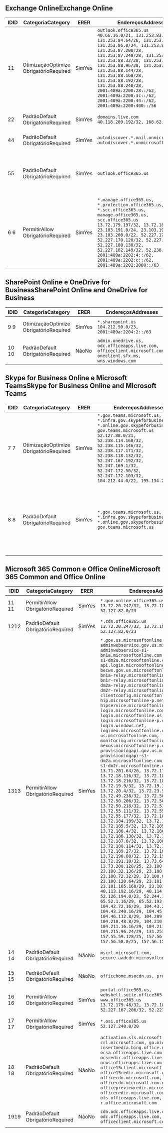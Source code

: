 <!--THIS FILE IS AUTOMATICALLY GENERATED. MANUAL CHANGES WILL BE OVERWRITTEN.-->
<!--Please contact the Office 365 Endpoints team with any questions.-->
<!--USGovGCCHigh endpoints version 2018082900-->
<!--File generated 2018-08-29 22:00:09.5121-->

## <a name="exchange-online"></a><span data-ttu-id="5308e-101">Exchange Online</span><span class="sxs-lookup"><span data-stu-id="5308e-101">Exchange Online</span></span>

<span data-ttu-id="5308e-102">ID</span><span class="sxs-lookup"><span data-stu-id="5308e-102">ID</span></span> | <span data-ttu-id="5308e-103">Categoria</span><span class="sxs-lookup"><span data-stu-id="5308e-103">Category</span></span> | <span data-ttu-id="5308e-104">ER</span><span class="sxs-lookup"><span data-stu-id="5308e-104">ER</span></span> | <span data-ttu-id="5308e-105">Endereços</span><span class="sxs-lookup"><span data-stu-id="5308e-105">Addresses</span></span> | <span data-ttu-id="5308e-106">Portas</span><span class="sxs-lookup"><span data-stu-id="5308e-106">Ports</span></span>
-- | -------------------- | --- | ------------------------------------------------------------------------------------------------------------------------------------------------------------------------------------------------------------------------------------------------------------------------------------------------------------------------------------------------------------------------------------------------------------------------------------------------ | -------------------------------
<span data-ttu-id="5308e-107">1</span><span class="sxs-lookup"><span data-stu-id="5308e-107">1</span></span> | <span data-ttu-id="5308e-108">Otimização</span><span class="sxs-lookup"><span data-stu-id="5308e-108">Optimize</span></span><BR><span data-ttu-id="5308e-109">Obrigatório</span><span class="sxs-lookup"><span data-stu-id="5308e-109">Required</span></span> | <span data-ttu-id="5308e-110">Sim</span><span class="sxs-lookup"><span data-stu-id="5308e-110">Yes</span></span> | `outlook.office365.us`<BR>`40.66.16.0/21, 131.253.83.0/26, 131.253.84.64/26, 131.253.84.192/26, 131.253.86.0/24, 131.253.87.144/28, 131.253.87.208/28, 131.253.87.240/28, 131.253.88.0/28, 131.253.88.32/28, 131.253.88.48/28, 131.253.88.96/28, 131.253.88.128/28, 131.253.88.144/28, 131.253.88.160/28, 131.253.88.192/28, 131.253.88.240/28, 2001:489a:2200:28::/62, 2001:489a:2200:3c::/62, 2001:489a:2200:44::/62, 2001:489a:2200:400::/56` | <span data-ttu-id="5308e-111">**TCP:** 443, 80</span><span class="sxs-lookup"><span data-stu-id="5308e-111">**TCP:** 443, 80</span></span>
<span data-ttu-id="5308e-112">2</span><span class="sxs-lookup"><span data-stu-id="5308e-112">2</span></span> | <span data-ttu-id="5308e-113">Padrão</span><span class="sxs-lookup"><span data-stu-id="5308e-113">Default</span></span><BR><span data-ttu-id="5308e-114">Obrigatório</span><span class="sxs-lookup"><span data-stu-id="5308e-114">Required</span></span> | <span data-ttu-id="5308e-115">Sim</span><span class="sxs-lookup"><span data-stu-id="5308e-115">Yes</span></span> | `domains.live.com`<BR>`40.118.209.192/32, 168.62.190.41/32` | <span data-ttu-id="5308e-116">**TCP:** 443, 80</span><span class="sxs-lookup"><span data-stu-id="5308e-116">**TCP:** 443, 80</span></span>
<span data-ttu-id="5308e-117">4</span><span class="sxs-lookup"><span data-stu-id="5308e-117">4</span></span> | <span data-ttu-id="5308e-118">Padrão</span><span class="sxs-lookup"><span data-stu-id="5308e-118">Default</span></span><BR><span data-ttu-id="5308e-119">Obrigatório</span><span class="sxs-lookup"><span data-stu-id="5308e-119">Required</span></span> | <span data-ttu-id="5308e-120">Sim</span><span class="sxs-lookup"><span data-stu-id="5308e-120">Yes</span></span> | `autodiscover.*.mail.onmicrosoft.com, autodiscover.*.onmicrosoft.com` | <span data-ttu-id="5308e-121">**TCP:** 443, 80</span><span class="sxs-lookup"><span data-stu-id="5308e-121">**TCP:** 443, 80</span></span>
<span data-ttu-id="5308e-122">5</span><span class="sxs-lookup"><span data-stu-id="5308e-122">5</span></span> | <span data-ttu-id="5308e-123">Padrão</span><span class="sxs-lookup"><span data-stu-id="5308e-123">Default</span></span><BR><span data-ttu-id="5308e-124">Obrigatório</span><span class="sxs-lookup"><span data-stu-id="5308e-124">Required</span></span> | <span data-ttu-id="5308e-125">Sim</span><span class="sxs-lookup"><span data-stu-id="5308e-125">Yes</span></span> | `outlook.office365.us` | <span data-ttu-id="5308e-126">**TCP:** 143, 25, 587, 993, 995</span><span class="sxs-lookup"><span data-stu-id="5308e-126">**TCP:** 143, 25, 587, 993, 995</span></span>
<span data-ttu-id="5308e-127">6 </span><span class="sxs-lookup"><span data-stu-id="5308e-127">6</span></span> | <span data-ttu-id="5308e-128">Permitir</span><span class="sxs-lookup"><span data-stu-id="5308e-128">Allow</span></span><BR><span data-ttu-id="5308e-129">Obrigatório</span><span class="sxs-lookup"><span data-stu-id="5308e-129">Required</span></span> | <span data-ttu-id="5308e-130">Sim</span><span class="sxs-lookup"><span data-stu-id="5308e-130">Yes</span></span> | `*.manage.office365.us, *.protection.office365.us, *.scc.office365.us, manage.office365.us, scc.office365.us`<BR>`13.72.179.197/32, 13.72.183.70/32, 23.103.191.0/24, 23.103.199.128/25, 23.103.208.0/22, 52.227.170.14/32, 52.227.170.120/32, 52.227.178.94/32, 52.227.180.138/32, 52.227.182.149/32, 52.238.74.212/32, 2001:489a:2202:4::/62, 2001:489a:2202:c::/62, 2001:489a:2202:2000::/63` | <span data-ttu-id="5308e-131">**TCP:** 25, 443</span><span class="sxs-lookup"><span data-stu-id="5308e-131">**TCP:** 25, 443</span></span>

## <a name="sharepoint-online-and-onedrive-for-business"></a><span data-ttu-id="5308e-132">SharePoint Online e OneDrive for Business</span><span class="sxs-lookup"><span data-stu-id="5308e-132">SharePoint Online and OneDrive for Business</span></span>

<span data-ttu-id="5308e-133">ID</span><span class="sxs-lookup"><span data-stu-id="5308e-133">ID</span></span> | <span data-ttu-id="5308e-134">Categoria</span><span class="sxs-lookup"><span data-stu-id="5308e-134">Category</span></span> | <span data-ttu-id="5308e-135">ER</span><span class="sxs-lookup"><span data-stu-id="5308e-135">ER</span></span> | <span data-ttu-id="5308e-136">Endereços</span><span class="sxs-lookup"><span data-stu-id="5308e-136">Addresses</span></span> | <span data-ttu-id="5308e-137">Portas</span><span class="sxs-lookup"><span data-stu-id="5308e-137">Ports</span></span>
-- | -------------------- | --- | ----------------------------------------------------------------------------------------------------------- | ----------------
<span data-ttu-id="5308e-138">9 </span><span class="sxs-lookup"><span data-stu-id="5308e-138">9</span></span> | <span data-ttu-id="5308e-139">Otimização</span><span class="sxs-lookup"><span data-stu-id="5308e-139">Optimize</span></span><BR><span data-ttu-id="5308e-140">Obrigatório</span><span class="sxs-lookup"><span data-stu-id="5308e-140">Required</span></span> | <span data-ttu-id="5308e-141">Sim</span><span class="sxs-lookup"><span data-stu-id="5308e-141">Yes</span></span> | `*.sharepoint.us`<BR>`104.212.50.0/23, 2001:489a:2204:2::/63` | <span data-ttu-id="5308e-142">**TCP:** 443, 80</span><span class="sxs-lookup"><span data-stu-id="5308e-142">**TCP:** 443, 80</span></span>
<span data-ttu-id="5308e-143">10 </span><span class="sxs-lookup"><span data-stu-id="5308e-143">10</span></span> | <span data-ttu-id="5308e-144">Padrão</span><span class="sxs-lookup"><span data-stu-id="5308e-144">Default</span></span><BR><span data-ttu-id="5308e-145">Obrigatório</span><span class="sxs-lookup"><span data-stu-id="5308e-145">Required</span></span> | <span data-ttu-id="5308e-146">Não</span><span class="sxs-lookup"><span data-stu-id="5308e-146">No</span></span> | `admin.onedrive.us, odc.officeapps.live.com, officeclient.microsoft.com, oneclient.sfx.ms, wns.windows.com` | <span data-ttu-id="5308e-147">**TCP:** 443, 80</span><span class="sxs-lookup"><span data-stu-id="5308e-147">**TCP:** 443, 80</span></span>

## <a name="skype-for-business-online-and-microsoft-teams"></a><span data-ttu-id="5308e-148">Skype for Business Online e Microsoft Teams</span><span class="sxs-lookup"><span data-stu-id="5308e-148">Skype for Business Online and Microsoft Teams</span></span>

<span data-ttu-id="5308e-149">ID</span><span class="sxs-lookup"><span data-stu-id="5308e-149">ID</span></span> | <span data-ttu-id="5308e-150">Categoria</span><span class="sxs-lookup"><span data-stu-id="5308e-150">Category</span></span> | <span data-ttu-id="5308e-151">ER</span><span class="sxs-lookup"><span data-stu-id="5308e-151">ER</span></span> | <span data-ttu-id="5308e-152">Endereços</span><span class="sxs-lookup"><span data-stu-id="5308e-152">Addresses</span></span> | <span data-ttu-id="5308e-153">Portas</span><span class="sxs-lookup"><span data-stu-id="5308e-153">Ports</span></span>
-- | -------------------- | --- | --------------------------------------------------------------------------------------------------------------------------------------------------------------------------------------------------------------------------------------------------------------------------------------------------------------------------------- | --------------------------------------------------
<span data-ttu-id="5308e-154">7 </span><span class="sxs-lookup"><span data-stu-id="5308e-154">7</span></span> | <span data-ttu-id="5308e-155">Otimização</span><span class="sxs-lookup"><span data-stu-id="5308e-155">Optimize</span></span><BR><span data-ttu-id="5308e-156">Obrigatório</span><span class="sxs-lookup"><span data-stu-id="5308e-156">Required</span></span> | <span data-ttu-id="5308e-157">Sim</span><span class="sxs-lookup"><span data-stu-id="5308e-157">Yes</span></span> | `*.gov.teams.microsoft.us, *.infra.gov.skypeforbusiness.us, *.online.gov.skypeforbusiness.us, gov.teams.microsoft.us`<BR>`52.127.88.0/21, 52.238.114.160/32, 52.238.115.146/32, 52.238.117.171/32, 52.238.118.132/32, 52.247.167.192/32, 52.247.169.1/32, 52.247.172.50/32, 52.247.172.103/32, 104.212.44.0/22, 195.134.228.0/22` | <span data-ttu-id="5308e-158">**TCP:** 443, 80</span><span class="sxs-lookup"><span data-stu-id="5308e-158">**TCP:** 443, 80</span></span><BR><span data-ttu-id="5308e-159">**UDP:** 3478</span><span class="sxs-lookup"><span data-stu-id="5308e-159">**UDP:** 3478</span></span>
<span data-ttu-id="5308e-160">8 </span><span class="sxs-lookup"><span data-stu-id="5308e-160">8</span></span> | <span data-ttu-id="5308e-161">Padrão</span><span class="sxs-lookup"><span data-stu-id="5308e-161">Default</span></span><BR><span data-ttu-id="5308e-162">Obrigatório</span><span class="sxs-lookup"><span data-stu-id="5308e-162">Required</span></span> | <span data-ttu-id="5308e-163">Sim</span><span class="sxs-lookup"><span data-stu-id="5308e-163">Yes</span></span> | `*.gov.teams.microsoft.us, *.infra.gov.skypeforbusiness.us, *.online.gov.skypeforbusiness.us, gov.teams.microsoft.us` | <span data-ttu-id="5308e-164">**TCP:** 5061, 50000-59999</span><span class="sxs-lookup"><span data-stu-id="5308e-164">**TCP:** 5061, 50000-59999</span></span><BR><span data-ttu-id="5308e-165">**UDP:** 50000-59999</span><span class="sxs-lookup"><span data-stu-id="5308e-165">**UDP:** 50000-59999</span></span>

## <a name="microsoft-365-common-and-office-online"></a><span data-ttu-id="5308e-166">Microsoft 365 Common e Office Online</span><span class="sxs-lookup"><span data-stu-id="5308e-166">Microsoft 365 Common and Office Online</span></span>

<span data-ttu-id="5308e-167">ID</span><span class="sxs-lookup"><span data-stu-id="5308e-167">ID</span></span> | <span data-ttu-id="5308e-168">Categoria</span><span class="sxs-lookup"><span data-stu-id="5308e-168">Category</span></span> | <span data-ttu-id="5308e-169">ER</span><span class="sxs-lookup"><span data-stu-id="5308e-169">ER</span></span> | <span data-ttu-id="5308e-170">Endereços</span><span class="sxs-lookup"><span data-stu-id="5308e-170">Addresses</span></span> | <span data-ttu-id="5308e-171">Portas</span><span class="sxs-lookup"><span data-stu-id="5308e-171">Ports</span></span>
-- | ------------------- | --- | -------------------------------------------------------------------------------------------------------------------------------------------------------------------------------------------------------------------------------------------------------------------------------------------------------------------------------------------------------------------------------------------------------------------------------------------------------------------------------------------------------------------------------------------------------------------------------------------------------------------------------------------------------------------------------------------------------------------------------------------------------------------------------------------------------------------------------------------------------------------------------------------------------------------------------------------------------------------------------------------------------------------------------------------------------------------------------------------------------------------------------------------------------------------------------------------------------------------------------------------------------------------------------------------------------------------------------------------------------------------------------------------------------------------------------------------------------------------------------------------------------------------------------------------------------------------------------------------------------------------------------------------------------------------------------------------------------------------------------------------------------------------------------------------------------------------------------------------------------------------------------------------------------------------------------------------------------------------------------------------------------------------------------------------------------------------------------------------------------------------------------------- | ----------------
<span data-ttu-id="5308e-172">11 </span><span class="sxs-lookup"><span data-stu-id="5308e-172">11</span></span> | <span data-ttu-id="5308e-173">Permitir</span><span class="sxs-lookup"><span data-stu-id="5308e-173">Allow</span></span><BR><span data-ttu-id="5308e-174">Obrigatório</span><span class="sxs-lookup"><span data-stu-id="5308e-174">Required</span></span> | <span data-ttu-id="5308e-175">Sim</span><span class="sxs-lookup"><span data-stu-id="5308e-175">Yes</span></span> | `*.gov.online.office365.us`<BR>`13.72.20.247/32, 13.72.185.126/32, 52.127.82.0/23` | <span data-ttu-id="5308e-176">**TCP:** 443</span><span class="sxs-lookup"><span data-stu-id="5308e-176">**TCP:** 443</span></span>
<span data-ttu-id="5308e-177">12</span><span class="sxs-lookup"><span data-stu-id="5308e-177">12</span></span> | <span data-ttu-id="5308e-178">Padrão</span><span class="sxs-lookup"><span data-stu-id="5308e-178">Default</span></span><BR><span data-ttu-id="5308e-179">Obrigatório</span><span class="sxs-lookup"><span data-stu-id="5308e-179">Required</span></span> | <span data-ttu-id="5308e-180">Sim</span><span class="sxs-lookup"><span data-stu-id="5308e-180">Yes</span></span> | `*.cdn.office365.us`<BR>`13.72.20.247/32, 13.72.185.126/32, 52.127.82.0/23` | <span data-ttu-id="5308e-181">**TCP:** 443</span><span class="sxs-lookup"><span data-stu-id="5308e-181">**TCP:** 443</span></span>
<span data-ttu-id="5308e-182">13</span><span class="sxs-lookup"><span data-stu-id="5308e-182">13</span></span> | <span data-ttu-id="5308e-183">Permitir</span><span class="sxs-lookup"><span data-stu-id="5308e-183">Allow</span></span><BR><span data-ttu-id="5308e-184">Obrigatório</span><span class="sxs-lookup"><span data-stu-id="5308e-184">Required</span></span> | <span data-ttu-id="5308e-185">Sim</span><span class="sxs-lookup"><span data-stu-id="5308e-185">Yes</span></span> | `*.gov.us.microsoftonline.com, adminwebservice.gov.us.microsoftonline.com, adminwebservice-s1-bn1a.microsoftonline.com, adminwebservice-s1-dm2a.microsoftonline.com, api.login.microsoftonline.com, becws.gov.us.microsoftonline.com, bws-s1-bn1a-relay.microsoftonline.com, bws-s1-bn1r-relay.microsoftonline.com, bws-s1-dm2a-relay.microsoftonline.com, bws-s1-dm2r-relay.microsoftonline.com, clientconfig.microsoftonline-p.net, hip.microsoftonline-p.net, hipservice.microsoftonline.com, login.microsoftonline.com, login.microsoftonline.us, login.microsoftonline-p.com, login.windows.net, loginex.microsoftonline.com, login-us.microsoftonline.com, monitoring.microsoftonline-p.com, nexus.microsoftonline-p.com, provisioningapi.gov.us.microsoftonline.com, provisioningapi-s1-dm2a.microsoftonline.com, provisioningapi-s1-dm2r.microsoftonline.com`<BR>`13.71.201.64/26, 13.72.17.49/32, 13.72.18.116/32, 13.72.18.212/32, 13.72.18.216/32, 13.72.18.221/32, 13.72.19.9/32, 13.72.19.36/32, 13.72.20.4/32, 13.72.23.54/32, 13.72.49.238/32, 13.72.50.182/32, 13.72.50.206/32, 13.72.50.212/32, 13.72.50.218/32, 13.72.51.69/32, 13.72.55.111/32, 13.72.55.162/32, 13.72.55.177/32, 13.72.184.118/32, 13.72.184.199/32, 13.72.184.206/32, 13.72.185.5/32, 13.72.185.34/32, 13.72.186.4/32, 13.72.186.27/32, 13.72.186.138/32, 13.72.186.230/32, 13.72.187.8/32, 13.72.188.36/32, 13.72.188.114/32, 13.72.188.142/32, 13.72.189.27/32, 13.72.189.143/32, 13.72.190.80/32, 13.72.190.167/32, 13.72.191.10/32, 13.73.64.64/26, 13.73.208.128/25, 23.100.16.168/29, 23.100.32.136/29, 23.100.64.24/29, 23.100.72.32/29, 23.100.80.64/29, 23.100.120.64/29, 23.101.144.136/29, 23.101.165.168/29, 23.101.181.128/29, 40.113.192.16/29, 40.114.120.16/29, 52.126.194.0/23, 52.244.120.128/25, 65.52.1.16/29, 65.52.193.136/29, 104.42.72.16/29, 104.43.208.16/29, 104.43.240.16/29, 104.45.208.104/29, 104.46.112.8/29, 104.209.144.16/29, 104.210.48.8/29, 104.210.208.16/29, 104.211.16.16/29, 104.211.48.16/29, 104.215.96.24/29, 131.253.120.0/24, 157.55.59.128/25, 157.56.53.128/25, 157.56.58.0/25, 157.56.151.0/25` | <span data-ttu-id="5308e-186">**TCP:** 443</span><span class="sxs-lookup"><span data-stu-id="5308e-186">**TCP:** 443</span></span>
<span data-ttu-id="5308e-187">14 </span><span class="sxs-lookup"><span data-stu-id="5308e-187">14</span></span> | <span data-ttu-id="5308e-188">Padrão</span><span class="sxs-lookup"><span data-stu-id="5308e-188">Default</span></span><BR><span data-ttu-id="5308e-189">Obrigatório</span><span class="sxs-lookup"><span data-stu-id="5308e-189">Required</span></span> | <span data-ttu-id="5308e-190">Não</span><span class="sxs-lookup"><span data-stu-id="5308e-190">No</span></span> | `mscrl.microsoft.com, secure.aadcdn.microsoftonline-p.com` | <span data-ttu-id="5308e-191">**TCP:** 443</span><span class="sxs-lookup"><span data-stu-id="5308e-191">**TCP:** 443</span></span>
<span data-ttu-id="5308e-192">15 </span><span class="sxs-lookup"><span data-stu-id="5308e-192">15</span></span> | <span data-ttu-id="5308e-193">Padrão</span><span class="sxs-lookup"><span data-stu-id="5308e-193">Default</span></span><BR><span data-ttu-id="5308e-194">Obrigatório</span><span class="sxs-lookup"><span data-stu-id="5308e-194">Required</span></span> | <span data-ttu-id="5308e-195">Não</span><span class="sxs-lookup"><span data-stu-id="5308e-195">No</span></span> | `officehome.msocdn.us, prod.msocdn.us` | <span data-ttu-id="5308e-196">**TCP:** 443, 80</span><span class="sxs-lookup"><span data-stu-id="5308e-196">**TCP:** 443, 80</span></span>
<span data-ttu-id="5308e-197">16 </span><span class="sxs-lookup"><span data-stu-id="5308e-197">16</span></span> | <span data-ttu-id="5308e-198">Permitir</span><span class="sxs-lookup"><span data-stu-id="5308e-198">Allow</span></span><BR><span data-ttu-id="5308e-199">Obrigatório</span><span class="sxs-lookup"><span data-stu-id="5308e-199">Required</span></span> | <span data-ttu-id="5308e-200">Sim</span><span class="sxs-lookup"><span data-stu-id="5308e-200">Yes</span></span> | `portal.office365.us, webshell.suite.office365.us, www.office365.us`<BR>`13.72.179.48/32, 13.72.188.8/32, 52.227.167.206/32, 52.227.170.242/32` | <span data-ttu-id="5308e-201">**TCP:** 443, 80</span><span class="sxs-lookup"><span data-stu-id="5308e-201">**TCP:** 443, 80</span></span>
<span data-ttu-id="5308e-202">17 </span><span class="sxs-lookup"><span data-stu-id="5308e-202">17</span></span> | <span data-ttu-id="5308e-203">Permitir</span><span class="sxs-lookup"><span data-stu-id="5308e-203">Allow</span></span><BR><span data-ttu-id="5308e-204">Obrigatório</span><span class="sxs-lookup"><span data-stu-id="5308e-204">Required</span></span> | <span data-ttu-id="5308e-205">Sim</span><span class="sxs-lookup"><span data-stu-id="5308e-205">Yes</span></span> | `*.osi.office365.us`<BR>`52.127.240.0/20` | <span data-ttu-id="5308e-206">**TCP:** 443</span><span class="sxs-lookup"><span data-stu-id="5308e-206">**TCP:** 443</span></span>
<span data-ttu-id="5308e-207">18 </span><span class="sxs-lookup"><span data-stu-id="5308e-207">18</span></span> | <span data-ttu-id="5308e-208">Padrão</span><span class="sxs-lookup"><span data-stu-id="5308e-208">Default</span></span><BR><span data-ttu-id="5308e-209">Obrigatório</span><span class="sxs-lookup"><span data-stu-id="5308e-209">Required</span></span> | <span data-ttu-id="5308e-210">Não</span><span class="sxs-lookup"><span data-stu-id="5308e-210">No</span></span> | `activation.sls.microsoft.com, crl.microsoft.com, go.microsoft.com, insertmedia.bing.office.net, ocsa.officeapps.live.com, ocsredir.officeapps.live.com, ocws.officeapps.live.com, office15client.microsoft.com, office15redir.microsoft.com, officecdn.microsoft.com, officecdn.microsoft.com.edgesuite.net, officepreviewredir.microsoft.com, officeredir.microsoft.com, ols.officeapps.live.com, r.office.microsoft.com` | <span data-ttu-id="5308e-211">**TCP:** 443, 80</span><span class="sxs-lookup"><span data-stu-id="5308e-211">**TCP:** 443, 80</span></span>
<span data-ttu-id="5308e-212">19</span><span class="sxs-lookup"><span data-stu-id="5308e-212">19</span></span> | <span data-ttu-id="5308e-213">Padrão</span><span class="sxs-lookup"><span data-stu-id="5308e-213">Default</span></span><BR><span data-ttu-id="5308e-214">Obrigatório</span><span class="sxs-lookup"><span data-stu-id="5308e-214">Required</span></span> | <span data-ttu-id="5308e-215">Não</span><span class="sxs-lookup"><span data-stu-id="5308e-215">No</span></span> | `cdn.odc.officeapps.live.com, odc.officeapps.live.com, officeclient.microsoft.com` | <span data-ttu-id="5308e-216">**TCP:** 443, 80</span><span class="sxs-lookup"><span data-stu-id="5308e-216">**TCP:** 443, 80</span></span>
